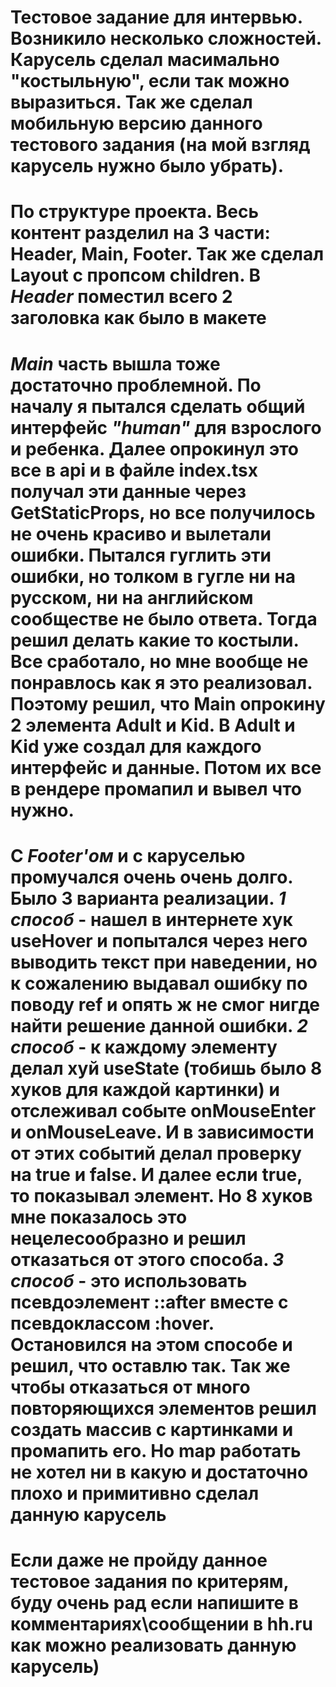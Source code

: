 # Тестовое задание для интервью. Возникило несколько сложностей. Карусель сделал масимально "костыльную", если так можно выразиться. Так же сделал мобильную версию данного тестового задания (на мой взгляд карусель нужно было убрать).
# По структуре проекта. Весь контент разделил на 3 части: Header, Main, Footer. Так же сделал Layout с пропсом children. В ***Header*** поместил всего 2 заголовка как было в макете
# ***Main*** часть вышла тоже достаточно проблемной. По началу я пытался сделать общий интерфейс ***"human"*** для взрослого и ребенка. Далее опрокинул это все в api и в файле index.tsx получал эти данные через GetStaticProps, но все получилось не очень красиво и вылетали ошибки. Пытался гуглить эти ошибки, но толком в гугле ни на русском, ни на английском сообществе не было ответа. Тогда решил делать какие то костыли. Все сработало, но мне вообще не понравлось как я это реализовал. Поэтому решил, что Main опрокину 2 элемента Adult и Kid. В Adult и Kid уже создал для каждого интерфейс и данные. Потом их все в рендере промапил и вывел что нужно.
# С ***Footer'ом*** и с каруселью промучался очень очень долго. Было 3 варианта реализации. ***1 способ*** - нашел в интернете хук useHover и попытался через него выводить текст при наведении, но к сожалению выдавал ошибку по поводу ref и опять ж не смог нигде найти решение данной ошибки. ***2 способ*** - к каждому элементу делал хуй useState (тобишь было 8 хуков для каждой картинки) и отслеживал событе onMouseEnter и onMouseLeave. И в зависимости от этих событий делал проверку на true и false. И далее если true, то показывал элемент. Но 8 хуков мне показалось это нецелесообразно и решил отказаться от этого способа. ***3 способ*** - это использовать псевдоэлемент ::after вместе с псевдоклассом :hover. Остановился на этом способе и решил, что оставлю так. Так же чтобы отказаться от много повторяющихся элементов решил создать массив с картинками и промапить его. Но map работать не хотел ни в какую и достаточно плохо и примитивно сделал данную карусель
# **Если даже не пройду данное тестовое задания по критерям, буду очень рад если напишите в комментариях\сообщении в hh.ru как можно реализовать данную карусель)**
